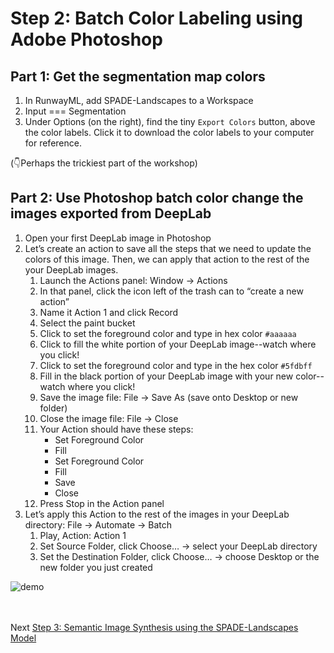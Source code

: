 # Step 2: Batch Color Labeling using Adobe Photoshop

## Part 1: Get the segmentation map colors
1. In RunwayML, add SPADE-Landscapes to a Workspace
2. Input === Segmentation
3. Under Options (on the right), find the tiny `Export Colors` button, above the color labels. Click it to download the color labels to your computer for reference.

(👇Perhaps the trickiest part of the workshop)
## Part 2: Use Photoshop batch color change the images exported from DeepLab
1. Open your first DeepLab image in Photoshop
2. Let’s create an action to save all the steps that we need to update the colors of this image. Then, we can apply that action to the rest of the your DeepLab images.
    1. Launch the Actions panel: Window → Actions
    2. In that panel, click the icon left of the trash can to “create a new action”
    3. Name it Action 1 and click Record
    4. Select the paint bucket 
    5. Click to set the foreground color and type in hex color `#aaaaaa`
    6. Click to fill the white portion of your DeepLab image--watch where you click!
    7. Click to set the foreground color and type in the hex color `#5fdbff`
    8. Fill in the black portion of your DeepLab image with your new color--watch where you click!
    9. Save the image file: File → Save As (save onto Desktop or new folder)
    10. Close the image file: File → Close
    11. Your Action should have these steps:
        * Set Foreground Color
        * Fill
        * Set Foreground Color
        * Fill
        * Save
        * Close
    12. Press Stop in the Action panel
3. Let’s apply this Action to the rest of the images in your DeepLab directory: File → Automate → Batch
    1. Play, Action: Action 1
    2. Set Source Folder, click Choose… → select your DeepLab directory
    3. Set the Destination Folder, click Choose… → choose Desktop or the new folder you just created


![demo](https://github.com/ellennickles/painting-landscapes-with-the-body/blob/master/images/demo_Adobe.png)

<br></br>
Next [Step 3: Semantic Image Synthesis using the SPADE-Landscapes Model](https://github.com/ellennickles/painting-landscapes-with-the-body/blob/master/outline/05-step3-spadeLandscapes.md)